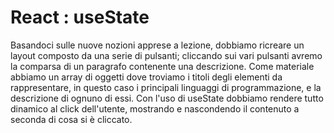 # React : useState

Basandoci sulle nuove nozioni apprese a lezione, dobbiamo ricreare un layout composto da una serie di pulsanti; cliccando sui vari pulsanti avremo la comparsa di un paragrafo contenente una descrizione. Come materiale abbiamo un array di oggetti dove troviamo i titoli degli elementi da rappresentare, in questo caso i principali linguaggi di programmazione, e la descrizione di ognuno di essi. Con l'uso di useState dobbiamo rendere tutto dinamico al click dell'utente, mostrando e nascondendo il contenuto a seconda di cosa si è cliccato.

